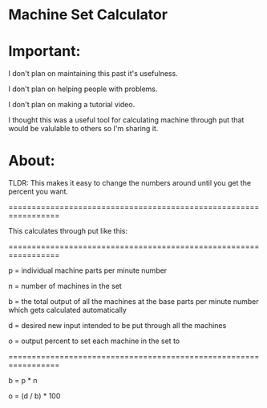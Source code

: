 # Machine Set Calculator


# Important:


I don't plan on maintaining this past it's usefulness.

I don't plan on helping people with problems.

I don't plan on making a tutorial video.

I thought this was a useful tool for calculating machine through put that would be valulable to others so I'm sharing it.


# About:



TLDR: This makes it easy to change the numbers around until you get the percent you want.


=================================================================


This calculates through put like this:


=================================================================


p = individual machine parts per minute number

n = number of machines in the set

b = the total output of all the machines at the base parts per minute number which gets calculated automatically

d = desired new input intended to be put through all the machines

o = output percent to set each machine in the set to


=================================================================


b = p * n

o = (d / b) * 100

